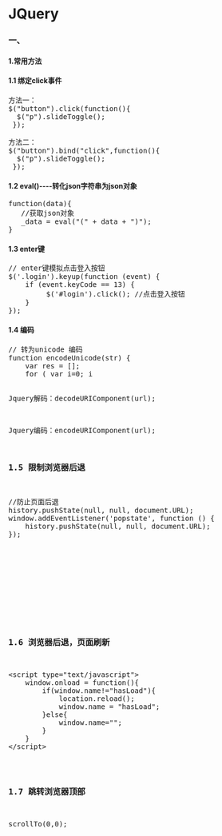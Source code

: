 # JQuery
### 一、
#### 1.常用方法
#### 1.1 绑定click事件
<pre>
方法一：
$("button").click(function(){
  $("p").slideToggle();
 }); 

方法二：
$("button").bind("click",function(){
  $("p").slideToggle();
 }); 
</pre>

#### 1.2 eval()----转化json字符串为json对象
<pre>
function(data){
   //获取json对象
   _data = eval("(" + data + ")");
}
</pre>

#### 1.3 enter键
<pre>
// enter键模拟点击登入按钮
$('.login').keyup(function (event) {
    if (event.keyCode == 13) {
         $('#login').click(); //点击登入按钮
    }
});
</pre>

#### 1.4 编码
<pre>
// 转为unicode 编码  
function encodeUnicode(str) {  
    var res = [];  
    for ( var i=0; i<str.length; i++ ) {  
    res[i] = ( "00" + str.charCodeAt(i).toString(16) ).slice(-4);  
    }  
    return "\\u" + res.join("\\u");  
}  
  
// 解码  
function decodeUnicode(str) {  
    str = str.replace(/\\/g, "%");  
    return unescape(str);  
}  
</pre>

Jquery解码：decodeURIComponent(url);

Jquery编码：encodeURIComponent(url);

### 1.5 限制浏览器后退
<pre>
//防止页面后退
history.pushState(null, null, document.URL);
window.addEventListener('popstate', function () {
	history.pushState(null, null, document.URL);
});


<form>
	<input type="hidden" name="refreshedFlag" value="no">
</form>
<script type="text/javascript">
	onload=function(){
		var e = $("input[type='hidden']")[0];
		if(e.value=="no") {
			e.value="yes";
		}else{
			e.value="no";
			location.reload();
		}
	}
</script>
</pre>

### 1.6 浏览器后退，页面刷新
<pre>
&lt;script type="text/javascript"&gt;
	window.onload = function(){
		if(window.name!="hasLoad"){
			location.reload();
			window.name = "hasLoad";
		}else{
			window.name="";
		}
	}
&lt;/script&gt;
</pre>

### 1.7 跳转浏览器顶部
<pre>
scrollTo(0,0);
</pre>

